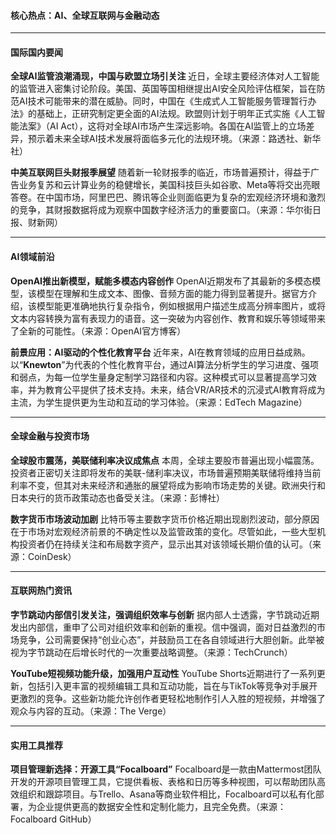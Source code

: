 #### 核心热点：AI、全球互联网与金融动态

---

#### 国际国内要闻

**全球AI监管浪潮涌现，中国与欧盟立场引关注**
近日，全球主要经济体对人工智能的监管进入密集讨论阶段。美国、英国等国相继提出AI安全风险评估框架，旨在防范AI技术可能带来的潜在威胁。同时，中国在《生成式人工智能服务管理暂行办法》的基础上，正研究制定更全面的AI法规。欧盟则计划于明年正式实施《人工智能法案》（AI Act），这将对全球AI市场产生深远影响。各国在AI监管上的立场差异，预示着未来全球AI技术发展将面临多元化的法规环境。（来源：路透社、新华社）

**中美互联网巨头财报季展望**
随着新一轮财报季的临近，市场普遍预计，得益于广告业务复苏和云计算业务的稳健增长，美国科技巨头如谷歌、Meta等将交出亮眼答卷。在中国市场，阿里巴巴、腾讯等企业则面临更为复杂的宏观经济环境和激烈的竞争，其财报数据将成为观察中国数字经济活力的重要窗口。（来源：华尔街日报、财新网）

---

#### AI领域前沿

**OpenAI推出新模型，赋能多模态内容创作**
OpenAI近期发布了其最新的多模态模型，该模型在理解和生成文本、图像、音频方面的能力得到显著提升。据官方介绍，该模型能更准确地执行复杂指令，例如根据用户描述生成高分辨率图片，或将文本内容转换为富有表现力的语音。这一突破为内容创作、教育和娱乐等领域带来了全新的可能性。（来源：OpenAI官方博客）

**前景应用：AI驱动的个性化教育平台**
近年来，AI在教育领域的应用日益成熟。以“**Knewton**”为代表的个性化教育平台，通过AI算法分析学生的学习进度、强项和弱点，为每一位学生量身定制学习路径和内容。这种模式可以显著提高学习效率，并为教育公平提供了技术支持。未来，结合VR/AR技术的沉浸式AI教育将成为主流，为学生提供更为生动和互动的学习体验。（来源：EdTech Magazine）

---

#### 全球金融与投资市场

**全球股市震荡，美联储利率决议成焦点**
本周，全球主要股市普遍出现小幅震荡。投资者正密切关注即将发布的美联-储利率决议，市场普遍预期美联储将维持当前利率不变，但其对未来经济和通胀的展望将成为影响市场走势的关键。欧洲央行和日本央行的货币政策动态也备受关注。（来源：彭博社）

**数字货币市场波动加剧**
比特币等主要数字货币价格近期出现剧烈波动，部分原因在于市场对宏观经济前景的不确定性以及监管政策的变化。尽管如此，一些大型机构投资者仍在持续关注和布局数字资产，显示出其对该领域长期价值的认可。（来源：CoinDesk）

---

#### 互联网热门资讯

**字节跳动内部信引发关注，强调组织效率与创新**
据内部人士透露，字节跳动近期发出内部信，重申了公司对组织效率和创新的重视。信中强调，面对日益激烈的市场竞争，公司需要保持“创业心态”，并鼓励员工在各自领域进行大胆创新。此举被视为字节跳动在后增长时代的一次重要战略调整。（来源：TechCrunch）

**YouTube短视频功能升级，加强用户互动性**
YouTube Shorts近期进行了一系列更新，包括引入更丰富的视频编辑工具和互动功能，旨在与TikTok等竞争对手展开更激烈的竞争。这些新功能允许创作者更轻松地制作引人入胜的短视频，并增强了观众与内容的互动。（来源：The Verge）

---

#### 实用工具推荐

**项目管理新选择：开源工具“Focalboard”**
Focalboard是一款由Mattermost团队开发的开源项目管理工具，它提供看板、表格和日历等多种视图，可以帮助团队高效组织和跟踪项目。与Trello、Asana等商业软件相比，Focalboard可以私有化部署，为企业提供更高的数据安全性和定制化能力，且完全免费。（来源：Focalboard GitHub）


